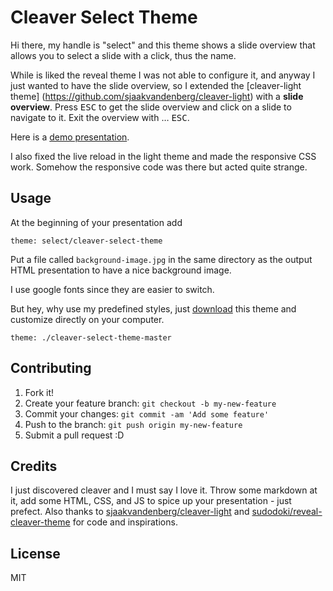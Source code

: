 # Cleaver Select Theme

Hi there, my handle is "select" and this theme shows a slide overview that allows you to select a slide with a click, thus the name.

While is liked the reveal theme I was not able to configure it, and anyway I just wanted to have the slide overview, so I extended the [cleaver-light theme] (https://github.com/sjaakvandenberg/cleaver-light) with a **slide overview**. Press <kbd>ESC</kbd> to get the slide overview and click on a slide to navigate to it. Exit the overview with … <kbd>ESC</kbd>.

Here is a [demo presentation](https://rawgit.com/select/learn-web-development/master/dist/cleaver-theme-light.html).

I also fixed the live reload in the light theme and made the responsive CSS work. Somehow the responsive code was there but acted quite strange.

## Usage

At the beginning of your presentation add

```
theme: select/cleaver-select-theme
```

Put a file called `background-image.jpg` in the same directory as the output HTML presentation to have a nice background image.

I use google fonts since they are easier to switch.

But hey, why use my predefined styles, just [download](https://github.com/select/cleaver-select-theme/archive/master.zip) this theme and customize directly on your computer.
```
theme: ./cleaver-select-theme-master
```

## Contributing

1. Fork it!
2. Create your feature branch: `git checkout -b my-new-feature`
3. Commit your changes: `git commit -am 'Add some feature'`
4. Push to the branch: `git push origin my-new-feature`
5. Submit a pull request :D

## Credits

I just discovered cleaver and I must say I love it. Throw some markdown at it, add some HTML, CSS, and JS to spice up your presentation - just prefect. Also thanks to [sjaakvandenberg/cleaver-light](https://github.com/sjaakvandenberg/cleaver-light) and [sudodoki/reveal-cleaver-theme](https://github.com/sudodoki/reveal-cleaver-theme) for code and inspirations.

## License

MIT
